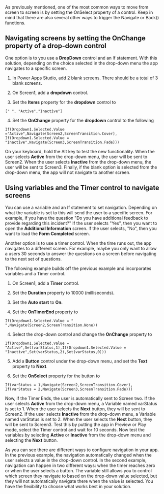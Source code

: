 As previously mentioned, one of the most common ways to move from screen to screen is by setting the OnSelect property of a control. Keep in mind that there are also several other ways to trigger the Navigate or Back() functions.

Navigating screens by setting the OnChange property of a drop-down control
-------------------------------------------------------------------------

One option is to you use a **DropDown** control and an If statement.
With this solution, depending on the choice selected in the drop-down menu the
app navigates to a specific screen.

1.  In Power Apps Studio, add 2 blank screens. There should be a total of
    3 blank screens.

2.  On Screen1, add a **dropdown** control.

3.  Set the **Items** property for the **dropdown** control to

```
[" ", "Active","Inactive"]
```

4.  Set the **OnChange** property for the **dropdown** control to the following

```
If(Dropdown1.Selected.Value ="Active",Navigate(Screen2,ScreenTransition.Cover),
If(Dropdown1.Selected.Value = "Inactive",Navigate(Screen3,ScreenTransition.Fade)))
```

On your keyboard, hold the Alt key to test the new functionality.
When the user selects **Active** from the drop-down menu, the user will be sent
to Screen2. When the user selects **Inactive** from the drop-down menu, the user
will be sent to Screen3. Finally, if the blank option is selected from
the drop-down menu, the app will not navigate to another screen.

Using variables and the Timer control to navigate screens
---------------------------------------------------------

You can use a variable and an If statement to set navigation. Depending
on what the variable is set to this will send the user to a specific screen. For
example, if you have the question "Do you have additional feedback to
provide regarding this incident?" If the user selects "Yes", then you
want to open the **Additional Information** screen. If the user selects,
"No", then you want to load the **Form Completed** screen.

Another option is to use a timer control. When the time runs out, the
app navigates to a different screen. For example, maybe you only want to
allow a users 30 seconds to answer the questions on a screen before
navigating to the next set of questions.

The following example builds off the previous example and incorporates variables and a
Timer control.

1.  On Screen1, add a **Timer** control.

2.  Set the **Duration** property to 10000 (milliseconds).

1. Set the **Auto start** to **On**.

3.  Set the **OnTimerEnd** property to

```
If(Dropdown1.Selected.Value = " ",Navigate(Screen2,ScreenTransition.None))
```

4.  Select the drop-down control and change the **OnChange** property to

```
If(Dropdown1.Selected.Value =
"Active",Set(varStatus,1),If(Dropdown1.Selected.Value =
"Inactive",Set(varStatus,2),Set(varStatus,0)))
```

5.  Add a **Button** control under the drop-down menu, and set the **Text**
    property to **Next**.

6.  Set the **OnSelect** property for the button to

```
If(varStatus = 1,Navigate(Screen2,ScreenTransition.Cover),
If(varStatus = 2,Navigate(Screen3,ScreenTransition.Fade)))
```

Now, if the Timer Ends, the user is automatically sent to Screen two. If the user selects **Active** from the drop-down menu, a Variable named varStatus is set to 1. When the user selects the **Next** button, they will be sent to Screen2. If the user selects **Inactive** from the drop-down menu, a Variable named varStatus is set to 2. When the user selects the **Next** button, they will be sent to Screen3.
Test this by putting the app in Preview or Play mode, select the Timer control and wait for 10 seconds. Now test the variables by selecting **Active** or **Inactive** from the drop-down menu and selecting the **Next** button.

As you can see there are different ways to configure navigation in your app. In the previous example, the navigation automatically changed when the user selects a value in the drop-down control. In the second example, navigation can happen in two different ways: when the timer reaches zero or when the user selects a button. The variable still allows you to control which screen they navigate to based on the drop-down value selected, but they will not automatically navigate there when the value is selected. You have the flexibility to choose what works best in your solution.
